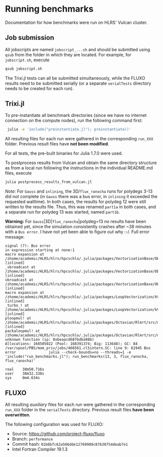 # Running benchmarks

Documentation for how benchmarks were run on HLRS' Vulcan cluster.

## Job submission
All jobscripts are named `jobscript_...sh` and should be submitted using `qsub`
from the folder in which they are located. For example, for `jobscript.sh`,
execute
```bash
qsub jobscript.sh
```
The Trixi.jl tests can all be submitted simultaneously, while the FLUXO results
need to be submitted serially (or a separate `serialTests` directory needs to be
created for each run).

## Trixi.jl

To pre-instantiate all benchmark directories (since we have no internet
connection on the compute nodes), run the following command first:
```bash
 julia -e 'include("preinstantiate.jl"); preinstantiate()'
```
All resulting files for each run were gathered in the corresponding `run_XXX`
folder. Previous result files have **not been modified**.

For all tests, the pre-built binaries for Julia 1.7.0 were used.

To postprocess results from Vulcan and obtain the same directory structure as
from a local run following the instructions in the individual README.md files,
execute
```bash
julia postprocess_results_from_vulcan.jl
```

*Note:* For `Gauss` and `inlining`, the 3D/`flux_ranocha` runs for polydegs
3-13 did not complete (in `Gauss` there was a bus error, in `inlining` it exceeded the
requested walltime). In both cases, the results for polydeg 12 were still
written to the results file. Thus, this was renamed `part1a` in both cases, and
a separate run for polydeg 13 was started, named `part1b`.

**Warning:** For `Gauss`|3D|`flux_ranocha`|polydeg=13 *no* results have been obtained yet,
since the simulation consistently crashes after ~38 minutes with a `Bus error`.
I have not yet been able to figure out why :-/. Full error message:
```
signal (7): Bus error
in expression starting at none:1
macro expansion at /zhome/academic/HLRS/hlrs/hpcschlo/.julia/packages/VectorizationBase/OEl8L/src/llvm_intrin/vbroadcast.jl:74 [inlined]
_vbroadcast at /zhome/academic/HLRS/hlrs/hpcschlo/.julia/packages/VectorizationBase/OEl8L/src/llvm_intrin/vbroadcast.jl:80 [inlined]
vbroadcast at /zhome/academic/HLRS/hlrs/hpcschlo/.julia/packages/VectorizationBase/OEl8L/src/llvm_intrin/vbroadcast.jl:96 [inlined]
macro expansion at /zhome/academic/HLRS/hlrs/hpcschlo/.julia/packages/LoopVectorization/kVenK/src/reconstruct_loopset.jl:713 [inlined]
_turbo_! at /zhome/academic/HLRS/hlrs/hpcschlo/.julia/packages/LoopVectorization/kVenK/src/reconstruct_loopset.jl:713 [inlined]
ploopmul! at /zhome/academic/HLRS/hlrs/hpcschlo/.julia/packages/Octavian/Rlmrt/src/macrokernels.jl:30 [inlined]
packaloopmul! at /zhome/academic/HLRS/hlrs/hpcschlo/.julia/packages/Octavian/Rlmrt/src/macrokernels.jl:138
unknown function (ip: 0xbeaacd687bdba98b)
Allocations: 168505022 (Pool: 168391374; Big: 113648); GC: 84
/var/spool/PBS/mom_priv/jobs/466561.cl5intern.SC: line 9: 61945 Bus error               julia --check-bounds=no --threads=1 -e 'include("run_benchmarks.jl"); run_benchmarks(13, 3, flux_ranocha, flux_ranocha)'

real    38m50.716s
user    38m32.338s
sys     0m4.634s
```

## FLUXO
All resulting *auxiliary* files for each run were gathered in the corresponding
`run_XXX` folder in the `serialTests` directory. Previous  result files **have
been overwritten**.

The following configuration was used for FLUXO:
* Source: https://github.com/project-fluxo/fluxo
* Branch: `performance`
* Commit hash: `01b8bfc62a566dde12769989c87630754deab7e1`
* Intel Fortran Compiler 19.1.3
